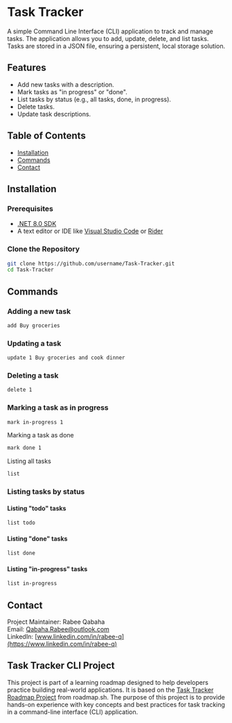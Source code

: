 # Task Tracker

A simple Command Line Interface (CLI) application to track and manage tasks. The application allows you to add, update, delete, and list tasks. Tasks are stored in a JSON file, ensuring a persistent, local storage solution.

## Features

- Add new tasks with a description.
- Mark tasks as "in progress" or "done".
- List tasks by status (e.g., all tasks, done, in progress).
- Delete tasks.
- Update task descriptions.

## Table of Contents

- [Installation](#installation)
- [Commands](#commands)
- [Contact](#Contact)

## Installation

### Prerequisites

- [.NET 8.0 SDK](https://dotnet.microsoft.com/download)
- A text editor or IDE like [Visual Studio Code](https://code.visualstudio.com/) or [Rider](https://www.jetbrains.com/rider/)

### Clone the Repository

```bash
git clone https://github.com/username/Task-Tracker.git
cd Task-Tracker
```
## Commands

### Adding a new task
```bash
add Buy groceries
```
### Updating a task
```bash
update 1 Buy groceries and cook dinner
```
### Deleting a task
```bash
delete 1
```
### Marking a task as in progress
```bash
mark in-progress 1
```
Marking a task as done
```bash
mark done 1
```
Listing all tasks
```bash
list
```
### Listing tasks by status
#### Listing "todo" tasks
```bash
list todo
```

#### Listing "done" tasks
```bash
list done
```
#### Listing "in-progress" tasks
```bash
list in-progress
```

## Contact

Project Maintainer: Rabee Qabaha  
Email: [Qabaha.Rabee@outlook.com](mailto:Qabaha.Rabee@outlook.com)  
LinkedIn: [www.linkedin.com/in/rabee-q](https://www.linkedin.com/in/rabee-q)


## Task Tracker CLI Project

This project is part of a learning roadmap designed to help developers practice building real-world applications. It is based on the [Task Tracker Roadmap Project](https://roadmap.sh/projects/task-tracker) from roadmap.sh. The purpose of this project is to provide hands-on experience with key concepts and best practices for task tracking in a command-line interface (CLI) application.



